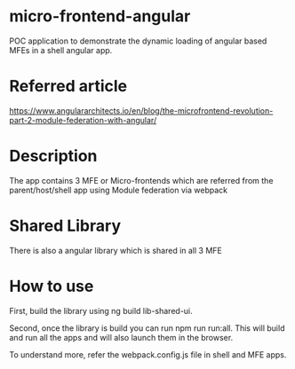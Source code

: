 # micro-frontend-angular
POC application to demonstrate the dynamic loading of angular based MFEs in a shell angular app.

# Referred article
https://www.angulararchitects.io/en/blog/the-microfrontend-revolution-part-2-module-federation-with-angular/

# Description
The app contains 3 MFE or Micro-frontends which are referred from the parent/host/shell app using Module federation via webpack

# Shared Library
There is also a angular library which is shared in all 3 MFE

# How to use
First, build the library using ng build lib-shared-ui.

Second, once the library is build you can run npm run run:all. This will build and run all the apps and will also launch them in the browser.

To understand more, refer the webpack.config.js file in shell and MFE apps.
